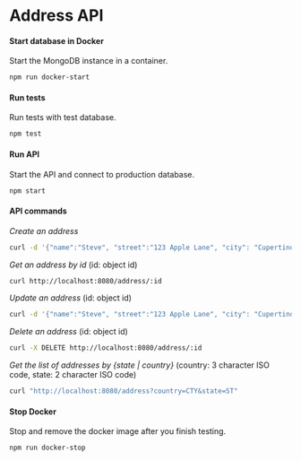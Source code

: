 # Address API

#### Start database in Docker
Start the MongoDB instance in a container.
```sh
npm run docker-start
```
#### Run tests
Run tests with test database.
```sh
npm test
```
#### Run API
Start the API and connect to production database.
```sh
npm start
```
#### API commands

*Create an address*
```sh
curl -d '{"name":"Steve", "street":"123 Apple Lane", "city": "Cupertino", "state":"CA", "country":"USA"}' -H "Content-type: application/json" -X POST http://localhost:8080/address
```

*Get an address by id*
(id: object id)
```sh
curl http://localhost:8080/address/:id
```

*Update an address*
(id: object id)
```sh
curl -d '{"name":"Steve", "street":"123 Apple Lane", "city": "Cupertino", "state":"CA", "country":"USA"}' -H "Content-type: application/json" -X PUT http://localhost:8080/address/:id
```

*Delete an address*
(id: object id)
```sh
curl -X DELETE http://localhost:8080/address/:id
```

*Get the list of addresses by {state | country}*
(country: 3 character ISO code, state: 2 character ISO code)
```sh
curl "http://localhost:8080/address?country=CTY&state=ST"
```

#### Stop Docker

Stop and remove the docker image after you finish testing.
```sh
npm run docker-stop
```
